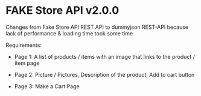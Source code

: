 # FAKE Store API v2.0.0
Changes from Fake Store API REST API to dummyjson REST-API because lack of performance & loading time took some time

Requirements: 
  - Page 1:
    A list of products / items with an image that links to the product / item page
 
  - Page 2:
    Picture / Pictures,
    Description of the product,
    Add to cart button
 
  - Page 3:
    Make a Cart Page
